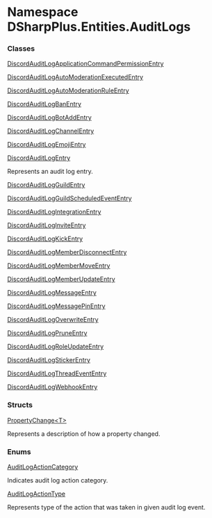 # Namespace DSharpPlus.Entities.AuditLogs

### Classes

[DiscordAuditLogApplicationCommandPermissionEntry](DSharpPlus.Entities.AuditLogs.DiscordAuditLogApplicationCommandPermissionEntry.md)

[DiscordAuditLogAutoModerationExecutedEntry](DSharpPlus.Entities.AuditLogs.DiscordAuditLogAutoModerationExecutedEntry.md)

[DiscordAuditLogAutoModerationRuleEntry](DSharpPlus.Entities.AuditLogs.DiscordAuditLogAutoModerationRuleEntry.md)

[DiscordAuditLogBanEntry](DSharpPlus.Entities.AuditLogs.DiscordAuditLogBanEntry.md)

[DiscordAuditLogBotAddEntry](DSharpPlus.Entities.AuditLogs.DiscordAuditLogBotAddEntry.md)

[DiscordAuditLogChannelEntry](DSharpPlus.Entities.AuditLogs.DiscordAuditLogChannelEntry.md)

[DiscordAuditLogEmojiEntry](DSharpPlus.Entities.AuditLogs.DiscordAuditLogEmojiEntry.md)

[DiscordAuditLogEntry](DSharpPlus.Entities.AuditLogs.DiscordAuditLogEntry.md)

Represents an audit log entry.

[DiscordAuditLogGuildEntry](DSharpPlus.Entities.AuditLogs.DiscordAuditLogGuildEntry.md)

[DiscordAuditLogGuildScheduledEventEntry](DSharpPlus.Entities.AuditLogs.DiscordAuditLogGuildScheduledEventEntry.md)

[DiscordAuditLogIntegrationEntry](DSharpPlus.Entities.AuditLogs.DiscordAuditLogIntegrationEntry.md)

[DiscordAuditLogInviteEntry](DSharpPlus.Entities.AuditLogs.DiscordAuditLogInviteEntry.md)

[DiscordAuditLogKickEntry](DSharpPlus.Entities.AuditLogs.DiscordAuditLogKickEntry.md)

[DiscordAuditLogMemberDisconnectEntry](DSharpPlus.Entities.AuditLogs.DiscordAuditLogMemberDisconnectEntry.md)

[DiscordAuditLogMemberMoveEntry](DSharpPlus.Entities.AuditLogs.DiscordAuditLogMemberMoveEntry.md)

[DiscordAuditLogMemberUpdateEntry](DSharpPlus.Entities.AuditLogs.DiscordAuditLogMemberUpdateEntry.md)

[DiscordAuditLogMessageEntry](DSharpPlus.Entities.AuditLogs.DiscordAuditLogMessageEntry.md)

[DiscordAuditLogMessagePinEntry](DSharpPlus.Entities.AuditLogs.DiscordAuditLogMessagePinEntry.md)

[DiscordAuditLogOverwriteEntry](DSharpPlus.Entities.AuditLogs.DiscordAuditLogOverwriteEntry.md)

[DiscordAuditLogPruneEntry](DSharpPlus.Entities.AuditLogs.DiscordAuditLogPruneEntry.md)

[DiscordAuditLogRoleUpdateEntry](DSharpPlus.Entities.AuditLogs.DiscordAuditLogRoleUpdateEntry.md)

[DiscordAuditLogStickerEntry](DSharpPlus.Entities.AuditLogs.DiscordAuditLogStickerEntry.md)

[DiscordAuditLogThreadEventEntry](DSharpPlus.Entities.AuditLogs.DiscordAuditLogThreadEventEntry.md)

[DiscordAuditLogWebhookEntry](DSharpPlus.Entities.AuditLogs.DiscordAuditLogWebhookEntry.md)

### Structs

[PropertyChange<T\>](DSharpPlus.Entities.AuditLogs.PropertyChange\-1.md)

Represents a description of how a property changed.

### Enums

[AuditLogActionCategory](DSharpPlus.Entities.AuditLogs.AuditLogActionCategory.md)

Indicates audit log action category.

[AuditLogActionType](DSharpPlus.Entities.AuditLogs.AuditLogActionType.md)

Represents type of the action that was taken in given audit log event.

